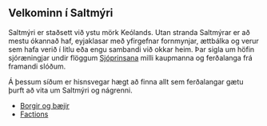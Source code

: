 ## Velkominn í Saltmýri

Saltmýri er staðsett við ystu mörk Keólands. 
Utan stranda Saltmýrar er að mestu ókannað haf, eyjaklasar með yfirgefnar fornmynjar, ættbálka og verur sem hafa verið í litlu eða engu sambandi við okkar heim. 
Þar sigla um höfin sjóræningjar undir flöggum [Sjóprinsana](factions.md#sjóprinsarnir) milli kaupmanna og ferðalanga frá framandi slóðum.

Á þessum síðum er hisnsvegar hægt að finna allt sem ferðalangar gætu þurft að vita um Saltmýri og nágrenni. 

- [Borgir og bæjir](cities.md)
- [Factions](factions.md)
